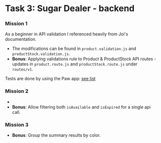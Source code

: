 # Task 3: Sugar Dealer - backend

### Mission 1
  As a beginner in API validation I referenced heavily from Joi's documentation. 
  - The modifications can be found in `product.validation.js` and `productStock.validation.js`.
  - **Bonus**: Applying validations rule to Product & ProductStock API routes - updates in `product.route.js` and `productStock.route.js` under `routes/v1`.

Tests are done by using the Paw app: [see list](paw.png)

### Mission 2
  - 
  - **Bonus**: Allow filtering both `isAvailable` and `isExpired` for a single api call.


### Mission 3
  - **Bonus**: Group the summary results by color.
